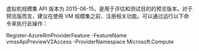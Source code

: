虚拟机规模集 API 版本为 2015-06-15，是用于评估和测试目的的预览版本。对于预览版而言，建议在使用 VM 规模集之前，注册相关功能。可以通过运行以下命令来执行此操作：

  Register-AzureRmProviderFeature -FeatureName vmssApiPreviewV2Access -ProviderNamespace Microsoft.Compute

<!---HONumber=Mooncake_0104_2016-->